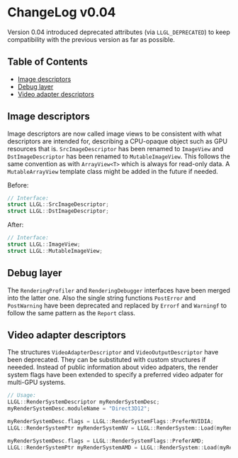 # ChangeLog v0.04

Version 0.04 introduced deprecated attributes (via `LLGL_DEPRECATED`) to keep compatibility with the previous version as far as possible.

## Table of Contents

- [Image descriptors](#image-descriptors)
- [Debug layer](#debug-layer)
- [Video adapter descriptors](#video-adapter-descriptors)


## Image descriptors

Image descriptors are now called image views to be consistent with what descriptors are intended for, describing a CPU-opaque object such as GPU resources that is.
`SrcImageDescriptor` has been renamed to `ImageView` and `DstImageDescriptor` has been renamed to `MutableImageView`.
This follows the same convention as with `ArrayView<T>` which is always for read-only data. A `MutableArrayView` template class might be added in the future if needed.

Before:
```cpp
// Interface:
struct LLGL::SrcImageDescriptor;
struct LLGL::DstImageDescriptor;
```

After:
```cpp
// Interface:
struct LLGL::ImageView;
struct LLGL::MutableImageView;
```


## Debug layer

The `RenderingProfiler` and `RenderingDebugger` interfaces have been merged into the latter one.
Also the single string functions `PostError` and `PostWarning` have been deprecated and replaced by `Errorf` and `Warningf` to follow the same pattern as the `Report` class.


## Video adapter descriptors

The structures `VideoAdapterDescriptor` and `VideoOutputDescriptor` have been deprecated. They can be substituted with custom structures if neeeded.
Instead of public information about video adpaters, the render system flags have been extended to specify a preferred video adpater for multi-GPU systems.

```cpp
// Usage:
LLGL::RenderSystemDescriptor myRenderSystemDesc;
myRenderSystemDesc.moduleName = "Direct3D12";

myRenderSystemDesc.flags = LLGL::RenderSystemFlags::PreferNVIDIA;
LLGL::RenderSystemPtr myRenderSystemNV = LLGL::RenderSystem::Load(myRenderSystemDesc);

myRenderSystemDesc.flags = LLGL::RenderSystemFlags::PreferAMD;
LLGL::RenderSystemPtr myRenderSystemAMD = LLGL::RenderSystem::Load(myRenderSystemDesc);
```

